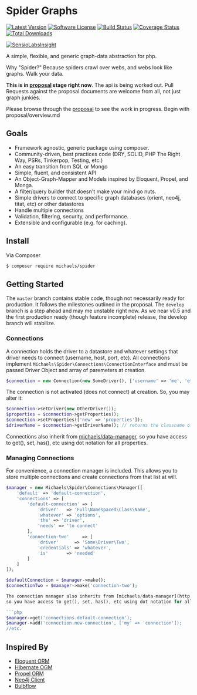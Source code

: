 # Spider Graphs
[![Latest Version](https://img.shields.io/github/release/chrismichaels84/spider-graph.svg?style=flat-square)](https://github.com/chrismichaels84/spider-graph/releases)
[![Software License](https://img.shields.io/badge/license-MIT-brightgreen.svg?style=flat-square)](LICENSE.md)
[![Build Status](https://img.shields.io/travis/chrismichaels84/spider-graph/master.svg?style=flat-square)](https://travis-ci.org/chrismichaels84/spider-graph)
[![Coverage Status](https://coveralls.io/repos/chrismichaels84/spider-graph/badge.svg?branch=master)](https://coveralls.io/r/chrismichaels84/spider-graph?branch=master)
[![Total Downloads](https://img.shields.io/packagist/dt/michaels/spider-graph.svg?style=flat-square)](https://packagist.org/packages/michaels/spider-graph)

[![SensioLabsInsight](https://insight.sensiolabs.com/projects/3ef3b9a4-6078-4ddf-bf0d-c84dac87f37a/big.png)](https://insight.sensiolabs.com/projects/3ef3b9a4-6078-4ddf-bf0d-c84dac87f37a)

A simple, flexible, and generic graph-data abstraction for php.

Why "Spider?" Because spiders crawl over webs, and webs look like graphs. Walk your data.

**This is in [proposal](proposal/overview.md) stage right now**. The api is being worked out.
Pull Requests against the proposal documents are welcome from all, not just graph junkies.

Please browse through the [proposal](proposal/overview.md) to see the work in progress. Begin with proposal/overview.md

## Goals
  * Framework agnostic, generic package using composer.
  * Community-driven, best practices code (DRY, SOLID, PHP The Right Way, PSRs, Tinkerpop, Testing, etc.)
  * An easy transition from SQL or Mongo
  * Simple, fluent, and consistent API
  * An Object-Graph-Mapper and Models inspired by Eloquent, Propel, and Monga.
  * A filter/query builder that doesn't make your mind go nuts.
  * Simple drivers to connect to specific graph databases (orient, neo4j, titat, etc) or other datastores
  * Handle multiple connections
  * Validation, filtering, security, and performance.
  * Extensible and configurable (e.g. for caching).

## Install
Via Composer
``` bash
$ composer require michaels/spider
```

## Getting Started
The `master` branch contains stable code, though not necessarily ready for production. 
It follows the milestones outlined in the proposal. 
The `develop` branch is a step ahead and may me unstable right now. As we near v0.5 and the first production ready (though feature incomplete) release, the develop branch will stabilize.

### Connections
A connection holds the driver to a datastore and whatever settings that driver needs to connect (username, host, port, etc). All connections implement `Michaels\Spider\Connections\ConnectionInterface` and must be passed Driver Object and array of paremeters at creation.

```php
$connection = new Connection(new SomeDriver(), ['username' => 'me', 'etc' => 'etc']);
```

The connection is not activated (does not connect) at creation. So, you may alter it:
```php
$connection->setDriver(new OtherDriver());
$properties = $connection->getProperties();
$connection->setProperties(['new' => 'properties']);
$driverName = $connection->getDriverName(); // returns the classname of the current driver.
```

Connections also inherit from [michaels/data-manager](http://github.com/chrismichaels84/data-manager), so you have access to get(), set, has(), etc using dot notation for all properties.

### Managing Connections
For convenience, a connection manager is included. This allows you to store multiple connections and create connections from that list at will.

```php
$manager = new Michaels\Spider\Connections\Manager([
    'default' => 'default-connection',
    'connections' => [
        'default-connection' => [
            'driver'   => 'Full\Namespaced\Class\Name',
            'whatever' => 'options',
            'the' => 'driver',
            'needs' => 'to connect'
        ],
        'connection-two'     => [
            'driver'      => 'Some\Driver\Two',
            'credentials' => 'whatever',
            'is'       => 'needed'
        ]
    ]
]);

$defaultConnection = $manager->make();
$connectionTwo = $manager->make('connection-two');

The connection manager also inherits from [michaels/data-manager](http://github.com/chrismichaels84/data-manager), 
so you have access to get(), set, has(), etc using dot notation for all connections.

```php
$manager->get('connections.default-connection');
$manager->add('connection.new-connection', ['my' => 'connection']);
//etc.
```

## Inspired By
  * [Eloquent ORM](http://laravel.com/docs/5.0/eloquent)
  * [Hibernate OGM](http://hibernate.org/ogm/)
  * [Propel ORM](http://propelorm.org)
  * [Neo4j Client](https://github.com/neoxygen/neo4j-neoclient)
  * [Bulbflow](http://bulbflow.com/)
  
  
